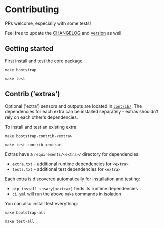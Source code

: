 # Contributing

PRs welcome, especially with some tests!

Feel free to update the [CHANGELOG](CHANGELOG.md) and [version](setup.py) as well.

## Getting started

First install and test the core package.

```
make bootstrap

make test
```

## Contrib ('extras')

Optional ('extra') sensors and outputs are located in [`contrib/`](src/snsary/contrib/). The dependencies for each extra can be installed separately - extras shouldn't rely on each other's dependencies.

To install and test an existing extra:

```
make bootstrap-contrib-<extra>

make test-contrib-<extra>
```

Extras have a `requirements/<extra>/` directory for dependencies:

- `extra.txt` - additional runtime dependencies for `<extra>`
- `tests.txt` - additional test dependencies for `<extra>`

Each extra is discovered automatically for installation and testing:

- `pip install snsary[<extra>]` finds its runtime dependencies
- [`ci.yml`](.github/workflows/ci.yml) will run the above `make` commands in isolation

You can also install test everything:

```
make bootstrap-all

make test-all
```
